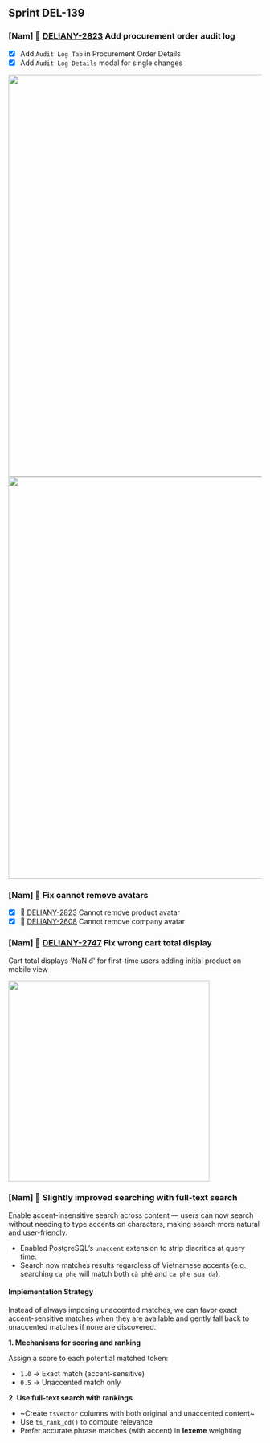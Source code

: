 ## Sprint DEL-139

### [Nam] 🚀 [DELIANY-2823](https://deliany.youtrack.cloud/issue/DELIANY-2823) Add procurement order audit log

- [x] Add `Audit Log Tab` in Procurement Order Details
- [x] Add `Audit Log Details` modal for single changes

<img width="800" src="https://github.com/user-attachments/assets/e8639356-481d-4ba4-9a8b-5afda53bd299" />

<img width="800" src="https://github.com/user-attachments/assets/91bf2c58-1ad0-4c43-870f-a01deb21af03" />

### [Nam] 🚀 Fix cannot remove avatars

- [x] 🚀 [DELIANY-2823](https://deliany.youtrack.cloud/issue/DELIANY-2823) Cannot remove product avatar
- [x] 🚀 [DELIANY-2608](https://deliany.youtrack.cloud/issue/DELIANY-2608) Cannot remove company avatar

### [Nam] 🚀 [DELIANY-2747](https://deliany.youtrack.cloud/issue/DELIANY-2747) Fix wrong cart total display

Cart total displays 'NaN đ' for first-time users adding initial product on mobile view

<img width="400" src="https://github.com/user-attachments/assets/62946a2a-d9d5-4aab-9185-dc4e1d621fa7" />

### [Nam] 🚀 Slightly improved searching with full-text search

Enable accent-insensitive search across content — users can now search without needing to type accents on characters, making search more natural and user-friendly.

- Enabled PostgreSQL’s `unaccent` extension to strip diacritics at query time.
- Search now matches results regardless of Vietnamese accents (e.g., searching `ca phe` will match both `cà phê` and `ca phe sua da`).

#### Implementation Strategy

Instead of always imposing unaccented matches, we can favor exact accent-sensitive matches when they are available and gently fall back to unaccented matches if none are discovered.

**1. Mechanisms for scoring and ranking**

Assign a score to each potential matched token:

- `1.0` → Exact match (accent-sensitive)
- `0.5` → Unaccented match only

**2. Use full-text search with rankings**

- ~Create `tsvector` columns with both original and unaccented content~
- Use `ts_rank_cd()` to compute relevance
- Prefer accurate phrase matches (with accent) in **lexeme** weighting
